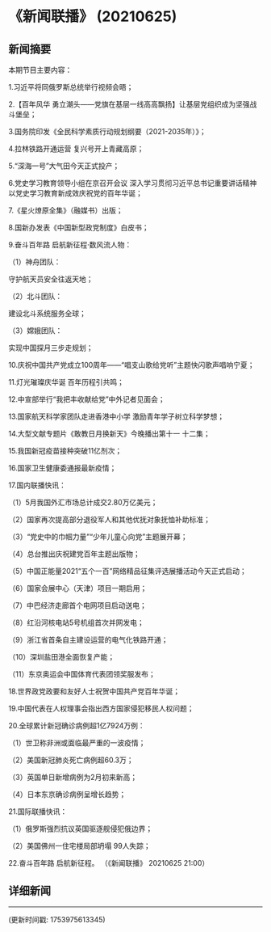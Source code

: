# 《新闻联播》 (20210625)

## 新闻摘要

本期节目主要内容：


1.习近平将同俄罗斯总统举行视频会晤；


2.【百年风华 勇立潮头——党旗在基层一线高高飘扬】让基层党组织成为坚强战斗堡垒；


3.国务院印发《全民科学素质行动规划纲要（2021-2035年）》；


4.拉林铁路开通运营 复兴号开上青藏高原；


5.“深海一号”大气田今天正式投产；


6.党史学习教育领导小组在京召开会议 深入学习贯彻习近平总书记重要讲话精神 以党史学习教育新成效庆祝党的百年华诞；


7.《星火燎原全集》（融媒书）出版；


8.国新办发表《中国新型政党制度》白皮书；


9.奋斗百年路 启航新征程·数风流人物：


（1）神舟团队：

守护航天员安全往返天地；


（2）北斗团队：

建设北斗系统服务全球；


（3）嫦娥团队：

实现中国探月三步走规划；


10.庆祝中国共产党成立100周年——“唱支山歌给党听”主题快闪歌声唱响宁夏；


11.灯光璀璨庆华诞 百年历程引共鸣；


12.中宣部举行“我把丰收献给党”中外记者见面会；


13.国家航天科学家团队走进香港中小学 激励青年学子树立科学梦想；


14.大型文献专题片《敢教日月换新天》今晚播出第十一 十二集；


15.我国新冠疫苗接种突破11亿剂次；


16.国家卫生健康委通报最新疫情；


17.国内联播快讯：


（1）5月我国外汇市场总计成交2.80万亿美元；


（2）国家再次提高部分退役军人和其他优抚对象抚恤补助标准；


（3）“党史中的巾帼力量”“少年儿童心向党”主题展开幕；


（4）总台推出庆祝建党百年主题出版物；


（5）中国正能量2021“五个一百”网络精品征集评选展播活动今天正式启动；


（6）国家会展中心（天津）项目一期启用；


（7）中巴经济走廊首个电网项目启动送电；


（8）红沿河核电站5号机组首次并网发电；


（9）浙江省首条自主建设运营的电气化铁路开通；


（10）深圳盐田港全面恢复产能；


（11）东京奥运会中国体育代表团领奖服发布；


18.世界政党政要和友好人士祝贺中国共产党百年华诞；


19.中国代表在人权理事会指出西方国家侵犯移民人权问题；


20.全球累计新冠确诊病例超1亿7924万例：


（1）世卫称非洲或面临最严重的一波疫情；


（2）美国新冠肺炎死亡病例超60.3万；


（3）英国单日新增病例为2月初来新高；


（4）日本东京确诊病例呈增长趋势；


21.国际联播快讯：


（1）俄罗斯强烈抗议英国驱逐舰侵犯俄边界；


（2）美国佛州一住宅楼局部坍塌 99人失踪；


22.奋斗百年路 启航新征程。
（《新闻联播》 20210625 21:00）

## 详细新闻

---

(更新时间戳: 1753975613345)

